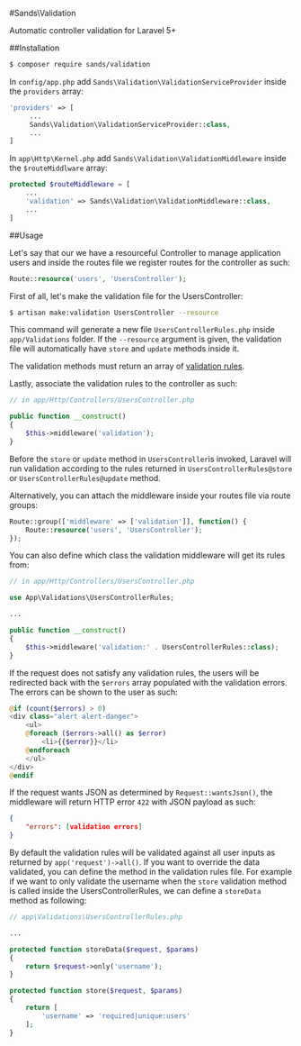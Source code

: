 #Sands\Validation

Automatic controller validation for Laravel 5+

##Installation

```bash
$ composer require sands/validation
```

In `config/app.php` add `Sands\Validation\ValidationServiceProvider` inside the `providers` array:

```php
'providers' => [
     ...
     Sands\Validation\ValidationServiceProvider::class,
     ...
]
```

In `app\Http\Kernel.php` add `Sands\Validation\ValidationMiddleware` inside the `$routeMiddlware` array:

```php
protected $routeMiddleware = [
    ...
    'validation' => Sands\Validation\ValidationMiddleware::class,
    ...
]
```

##Usage

Let's say that our we have a resourceful Controller to manage application users and inside the routes file we register routes for the controller as such:

```php
Route::resource('users', 'UsersController');
```

First of all, let's make the validation file for the UsersController:

```bash
$ artisan make:validation UsersController --resource
```

This command will generate a new file `UsersControllerRules.php` inside `app/Validations` folder. If the `--resource` argument is given, the validation file will automatically have `store` and `update` methods inside it.



The validation methods must return an array of [validation rules](https://laravel.com/docs/5.3/validation#available-validation-rules).

Lastly, associate the validation rules to the controller as such:

```php
// in app/Http/Controllers/UsersController.php

public function __construct()
{
    $this->middleware('validation');
}
```

Before the `store` or `update` method in `UsersController`is invoked, Laravel will run validation according to the rules returned in `UsersControllerRules@store` or `UsersControllerRules@update` method.

Alternatively, you can attach the middleware inside your routes file via route groups:

```php
Route::group(['middleware' => ['validation']], function() {
    Route::resource('users', 'UsersController');
});
```

You can also define which class the validation middleware will get its rules from:

```php
// in app/Http/Controllers/UsersController.php

use App\Validations\UsersControllerRules;

...

public function __construct()
{
    $this->middleware('validation:' . UsersControllerRules::class);
}
```

If the request does not satisfy any validation rules, the users will be redirected back with the `$errors` array populated with the validation errors. The errors can be shown to the user as such:

```php
@if (count($errors) > 0)
<div class="alert alert-danger">
    <ul>
    @foreach ($errors->all() as $error)
        <li>{{$error}}</li>
    @endforeach
    </ul>
</div>
@endif
```

If the request wants JSON as determined by `Request::wantsJson()`, the middleware will return HTTP error `422` with JSON payload as such:

```json
{
    "errors": [validation errors]
}
```

By default the validation rules will be validated against all user inputs as returned by `app('request')->all()`. If you want to override the data validated, you can define the method in the validation rules file. For example if we want to only validate the username when the `store` validation method is called inside the UsersControllerRules, we can define a `storeData ` method as following:

```php
// app\Validations\UsersControllerRules.php

...

protected function storeData($request, $params)
{
    return $request->only('username');
}

protected function store($request, $params)
{
    return [
        'username' => 'required|unique:users'
    ];
}
```





















